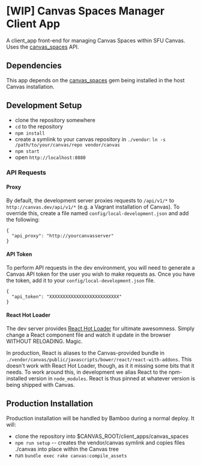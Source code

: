 # [WIP] Canvas Spaces Manager Client App

A client_app front-end for managing Canvas Spaces within SFU Canvas. Uses the [canvas_spaces](https://github.com/sfu/canvas_spaces) API.

## Dependencies

This app depends on the [canvas_spaces](https://github.com/sfu/canvas_spaces) gem being installed in the host Canvas installation.

## Development Setup

* clone the repository somewhere
* `cd` to the repository
* `npm install`
* create a symlink to your canvas repository in `./vendor`: `ln -s /path/to/your/canvas/repo vendor/canvas`
* `npm start`
* open `http://localhost:8080`

### API Requests

#### Proxy

By default, the development server proxies requests to `/api/v1/*` to `http://canvas.dev/api/v1/*` (e.g. a Vagrant installation of Canvas). To override this, create a file named `config/local-development.json` and add the following:

```
{
  "api_proxy": "http://yourcanvasserver"
}
```

#### API Token

To perform API requests in the dev environment, you will need to generate a Canvas API token for the user you wish to make requests as. Once you have the token, add it to your `config/local-development.json` file.

```
{
  "api_token": "XXXXXXXXXXXXXXXXXXXXXXXXXX"
}
```

#### React Hot Loader

The dev server provides [React Hot Loader](https://github.com/gaearon/react-hot-loader) for ultimate awesomness. Simply change a React component file and watch it update in the browser WITHOUT RELOADING. Magic.

In production, React is aliases to the Canvas-provided bundle in `./vendor/canvas/public/javascripts/bower/react/react-with-addons`. This doesn't work with React Hot Loader, though, as it it missing some bits that it needs. To work around this, in development we alias React to the npm-installed version in `node_modules`. React is thus pinned at whatever version is being shipped with Canvas.

## Production Installation

Production installation will be handled by Bamboo during a normal deploy. It will:

* clone the repository into $CANVAS_ROOT/client_apps/canvas_spaces
* `npm run setup` -- creates the vendor/canvas symlink and copies files ./canvas into place within the Canvas tree
* run `bundle exec rake canvas:compile_assets`
